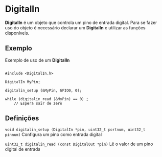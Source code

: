 # DigitalIn #

**DigitalIn** é um objeto que controla um pino de entrada digital. Para se fazer uso do objeto é necessário declarar um **DigitalIn** e utilizar as funções disponíveis.

## Exemplo ##

Exemplo de uso de um **DigitalIn**

```

#include <DigitalIn.h>

DigitalIn MyPin;

digitalin_setup (&MyPin, GPIO0, 0);

while (digitalin_read (&MyPin) == 0) ;
    // Espera sair de zero

```

## Definições ##

`void digitalin_setup (DigitalIn *pin, uint32_t portnum, uint32_t pinnum)`
Configura um pino como entrada digital

`uint32_t digitalin_read (const DigitalOut *pin)`
Lê o valor de um pino digital de entrada